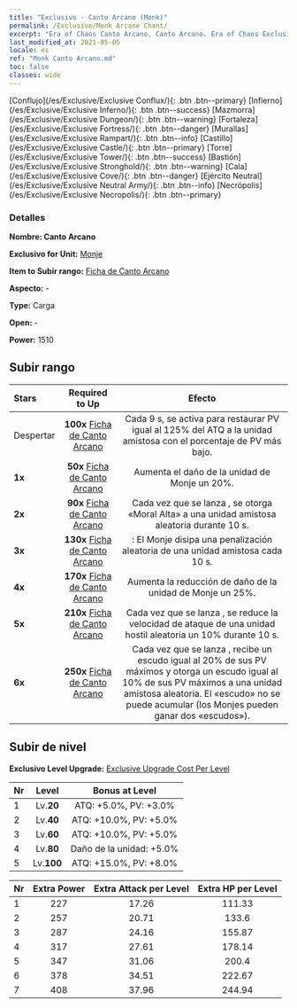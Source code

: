 ```yaml
---
title: "Exclusivo - Canto Arcano (Monk)"
permalink: /Exclusive/Monk Arcane Chant/
excerpt: "Era of Chaos Canto Arcano. Canto Arcano. Era of Chaos Exclusivo Canto Arcano. Monje Exclusivo."
last_modified_at: 2021-05-05
locale: es
ref: "Monk Canto Arcano.md"
toc: false
classes: wide
---
```

 [Conflujo](/es/Exclusive/Exclusive Conflux/){: .btn .btn--primary} [Infierno](/es/Exclusive/Exclusive Inferno/){: .btn .btn--success} [Mazmorra](/es/Exclusive/Exclusive Dungeon/){: .btn .btn--warning} [Fortaleza](/es/Exclusive/Exclusive Fortress/){: .btn .btn--danger} [Murallas](/es/Exclusive/Exclusive Rampart/){: .btn .btn--info} [Castillo](/es/Exclusive/Exclusive Castle/){: .btn .btn--primary} [Torre](/es/Exclusive/Exclusive Tower/){: .btn .btn--success} [Bastión](/es/Exclusive/Exclusive Stronghold/){: .btn .btn--warning} [Cala](/es/Exclusive/Exclusive Cove/){: .btn .btn--danger} [Ejército Neutral](/es/Exclusive/Exclusive Neutral Army/){: .btn .btn--info} [Necrópolis](/es/Exclusive/Exclusive Necropolis/){: .btn .btn--primary} 

### Detalles
 **Nombre: Canto Arcano** 

 **Exclusivo for Unit:** [Monje](/es/units/Monk/) 

 **Item to Subir rango:** [Ficha de Canto Arcano](/ItemsES/con_915/)

 **Aspecto:** -

 **Type:** Carga

 **Open:** -

 **Power:** 1510

## Subir rango

  |     Stars    |  Required to Up | Efecto |
  |:-------------|:---------------:|:---------------:|
  |  Despertar  | **100x** [Ficha de Canto Arcano](/ItemsES/con_915/) | Cada 9 s, <Preaching> se activa para restaurar PV igual al 125% del ATQ a la unidad amistosa con el porcentaje de PV más bajo. |
  | **1x** <i class="fas fa-star"/> | **50x** [Ficha de Canto Arcano](/ItemsES/con_915/) | Aumenta el daño de la unidad de Monje un 20%. |
  | **2x** <i class="fas fa-star"/> | **90x** [Ficha de Canto Arcano](/ItemsES/con_915/) | Cada vez que se lanza <Preaching>, se otorga «Moral Alta» a una unidad amistosa aleatoria durante 10 s. |
  | **3x** <i class="fas fa-star"/> | **130x** [Ficha de Canto Arcano](/ItemsES/con_915/) | <Devotion>: El Monje disipa una penalización aleatoria de una unidad amistosa cada 10 s. |
  | **4x** <i class="fas fa-star"/> | **170x** [Ficha de Canto Arcano](/ItemsES/con_915/) | Aumenta la reducción de daño de la unidad de Monje un 25%. |
  | **5x** <i class="fas fa-star"/> | **210x** [Ficha de Canto Arcano](/ItemsES/con_915/) | Cada vez que se lanza <Preaching>, se reduce la velocidad de ataque de una unidad hostil aleatoria un 10% durante 10 s. |
  | **6x** <i class="fas fa-star"/> | **250x** [Ficha de Canto Arcano](/ItemsES/con_915/) | Cada vez que se lanza <Devotion>, recibe un escudo igual al 20% de sus PV máximos y otorga un escudo igual al 10% de sus PV máximos a una unidad amistosa aleatoria. El «escudo» no se puede acumular (los Monjes pueden ganar dos «escudos»). |


## Subir de nivel
 **Exclusivo Level Upgrade:** [Exclusive Upgrade Cost Per Level](/Exclusive/ExclusiveUpgradeCostPerLevel/)

  |  Nr  |   Level  | Bonus at Level |
  |:-----|:--------:|:--------------:|
  | 1 | Lv.**20** | ATQ: +5.0%, PV: +3.0% |
  | 2 | Lv.**40** | ATQ: +10.0%, PV: +5.0% |
  | 3 | Lv.**60** | ATQ: +10.0%, PV: +5.0% |
  | 4 | Lv.**80** | Daño de la unidad: +5.0% |
  | 5 | Lv.**100** | ATQ: +15.0%, PV: +8.0% |


  |  Nr  |  Extra Power | Extra Attack per Level | Extra HP per Level |
  |:-----|:--------:|:--------:|:--------:|
  | 1 | 227 | 17.26 | 111.33 |
  | 2 | 257 | 20.71 | 133.6 |
  | 3 | 287 | 24.16 | 155.87 |
  | 4 | 317 | 27.61 | 178.14 |
  | 5 | 347 | 31.06 | 200.4 |
  | 6 | 378 | 34.51 | 222.67 |
  | 7 | 408 | 37.96 | 244.94 |


